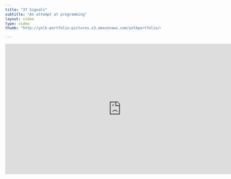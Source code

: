```yaml
---
title: "37 Signals"
subtitle: "An attempt at programming"
layout: video
type: video
thumb: "http://yolk-portfolio-pictures.s3.amazonaws.com/yolkportfolio/videos/37signals.png-thumb.jpg"

---
```


<iframe src="http://player.vimeo.com/video/22535840?title=0&amp;byline=0&amp;portrait=0&amp;autoplay=0" width="750" height="422" frameborder="0"></iframe>
